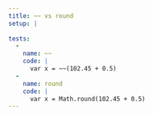 ```yaml
---
title: ~~ vs round
setup: |
  
tests:
  -
    name: ~~
    code: |
      var x = ~~(102.45 + 0.5)
  -
    name: round
    code: |
      var x = Math.round(102.45 + 0.5)
---
```


